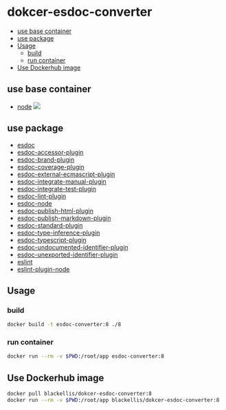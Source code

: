 # dokcer-esdoc-converter

<!-- @import "[TOC]" {cmd="toc" depthFrom=2 depthTo=6 orderedList=false} -->
<!-- code_chunk_output -->

* [use base container](#use-base-container)
* [use package](#use-package)
* [Usage](#usage)
	* [build](#build)
	* [run container](#run-container)
* [Use Dockerhub image](#use-dockerhub-image)

<!-- /code_chunk_output -->


## use base container

- [node](https://hub.docker.com/_/node)
    ![](https://img.shields.io/badge/node_slim_-8.15-21cb00.svg)

## use package

- [esdoc](https://www.npmjs.com/package/esdoc)
- [esdoc-accessor-plugin](https://www.npmjs.com/package/esdoc-accessor-plugin)
- [esdoc-brand-plugin](https://www.npmjs.com/package/esdoc-brand-plugin)
- [esdoc-coverage-plugin](https://www.npmjs.com/package/esdoc-coverage-plugin)
- [esdoc-external-ecmascript-plugin](https://www.npmjs.com/package/esdoc-external-ecmascript-plugin)
- [esdoc-integrate-manual-plugin](https://www.npmjs.com/package/esdoc-integrate-manual-plugin)
- [esdoc-integrate-test-plugin](https://www.npmjs.com/package/esdoc-integrate-test-plugin)
- [esdoc-lint-plugin](https://www.npmjs.com/package/esdoc-lint-plugin)
- [esdoc-node](https://www.npmjs.com/package/esdoc-node)
- [esdoc-publish-html-plugin](https://www.npmjs.com/package/esdoc-publish-html-plugin)
- [esdoc-publish-markdown-plugin](https://www.npmjs.com/package/esdoc-publish-markdown-plugin)
- [esdoc-standard-plugin](https://www.npmjs.com/package/esdoc-standard-plugin)
- [esdoc-type-inference-plugin](https://www.npmjs.com/package/esdoc-type-inference-plugin)
- [esdoc-typescript-plugin](https://www.npmjs.com/package/esdoc-typescript-plugin)
- [esdoc-undocumented-identifier-plugin](https://www.npmjs.com/package/esdoc-undocumented-identifier-plugin)
- [esdoc-unexported-identifier-plugin](https://www.npmjs.com/package/esdoc-unexported-identifier-plugin)
- [eslint](https://www.npmjs.com/package/eslint)
- [eslint-plugin-node](https://www.npmjs.com/package/eslint-plugin-node)

## Usage

### build

```bash
docker build -t esdoc-converter:8 ./8
```

### run container

```bash
docker run --rm -v $PWD:/root/app esdoc-converter:8
```

## Use Dockerhub image

```bash
docker pull blackellis/dokcer-esdoc-converter:8
docker run --rm -v $PWD:/root/app blackellis/dokcer-esdoc-converter:8
```

